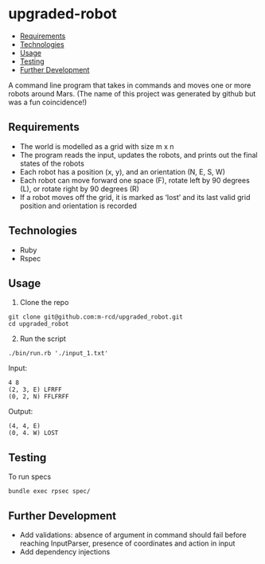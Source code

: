 # upgraded-robot

<!-- mdtoc --inplace README.md -->
<!-- toc -->
- [Requirements](#requirements)
- [Technologies](#technologies)
- [Usage](#usage)
- [Testing](#testing)
- [Further Development](#further-development)
<!-- /toc -->

A command line program that takes in commands and moves one or more robots around Mars.
(The name of this project was generated by github but was a fun coincidence!)

## Requirements

- The world is modelled as a grid with size m x n
- The program reads the input, updates the robots, and prints out the final states
of the robots
- Each robot has a position (x, y), and an orientation (N, E, S, W)
- Each robot can move forward one space (F), rotate left by 90 degrees (L), or rotate
right by 90 degrees (R)
- If a robot moves off the grid, it is marked as ‘lost’ and its last valid grid position and
orientation is recorded

## Technologies

- Ruby 
- Rspec

## Usage

1. Clone the repo

```shell
git clone git@github.com:m-rcd/upgraded_robot.git
cd upgraded_robot
```

2. Run the script 
```shell
./bin/run.rb './input_1.txt'
```

Input:
```
4 8  
(2, 3, E) LFRFF 
(0, 2, N) FFLFRFF
```

Output: 
```
(4, 4, E) 
(0, 4. W) LOST
```

## Testing

To run specs

```shell
bundle exec rpsec spec/
```

## Further Development 

- Add validations: absence of argument in command should fail before reaching InputParser, presence of coordinates and action in input
- Add dependency injections



 